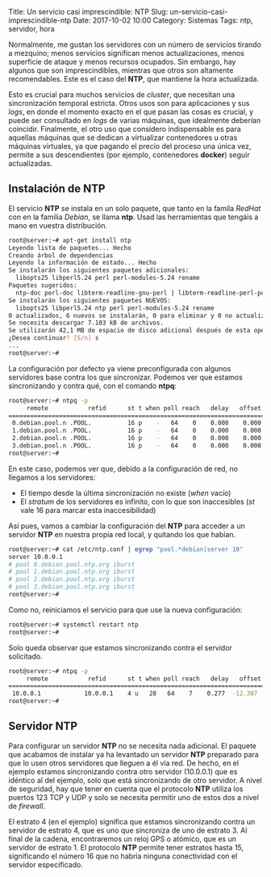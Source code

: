 Title: Un servicio casi imprescindible: NTP
Slug: un-servicio-casi-imprescindible-ntp
Date: 2017-10-02 10:00
Category: Sistemas
Tags: ntp, servidor, hora



Normalmente, me gustan los servidores con un número de servicios tirando a mezquino; menos servicios significan menos actualizaciones, menos superficie de ataque y menos recursos ocupados. Sin embargo, hay algunos que son imprescindibles, mientras que otros son altamente recomendables. Este es el caso del **NTP**, que mantiene la hora actualizada.

Esto es crucial para muchos servicios de *cluster*, que necesitan una sincronización temporal estricta. Otros usos son para aplicaciones y sus *logs*, en donde el momento exacto en el que pasan las cosas es crucial, y puede ser consultado en *logs* de varias máquinas, que idealmente deberían coincidir. Finalmente, el otro uso que considero indispensable es para aquellas máquinas que se dedican a virtualizar contenedores u otras máquinas virtuales, ya que pagando el precio del proceso una única vez, permite a sus descendientes (por ejemplo, contenedores **docker**) seguir actualizadas.

## Instalación de NTP

El servicio **NTP** se instala en un solo paquete, que tanto en la famíla *RedHat* con en la família *Debian*, se llama **ntp**. Usad las herramientas que tengáis a mano en vuestra distribución.

```bash
root@server:~# apt-get install ntp
Leyendo lista de paquetes... Hecho
Creando árbol de dependencias
Leyendo la información de estado... Hecho
Se instalarán los siguientes paquetes adicionales:
  libopts25 libperl5.24 perl perl-modules-5.24 rename
Paquetes sugeridos:
  ntp-doc perl-doc libterm-readline-gnu-perl | libterm-readline-perl-perl make
Se instalarán los siguientes paquetes NUEVOS:
  libopts25 libperl5.24 ntp perl perl-modules-5.24 rename
0 actualizados, 6 nuevos se instalarán, 0 para eliminar y 0 no actualizados.
Se necesita descargar 7.103 kB de archivos.
Se utilizarán 42,1 MB de espacio de disco adicional después de esta operación.
¿Desea continuar? [S/n] s
...
root@server:~#
```

La configuración por defecto ya viene preconfigurada con algunos servidores base contra los que sincronizar. Podemos ver que estamos sincronizando y contra qué, con el comando **ntpq**:

```bash
root@server:~# ntpq -p
     remote           refid      st t when poll reach   delay   offset  jitter
==============================================================================
 0.debian.pool.n .POOL.          16 p    -   64    0    0.000    0.000   0.000
 1.debian.pool.n .POOL.          16 p    -   64    0    0.000    0.000   0.000
 2.debian.pool.n .POOL.          16 p    -   64    0    0.000    0.000   0.000
 3.debian.pool.n .POOL.          16 p    -   64    0    0.000    0.000   0.000
root@server:~#
```

En este caso, podemos ver que, debido a la configuración de red, no llegamos a los servidores:

* El tiempo desde la última sincronización no existe (*when* vacío)
* El *stratum* de los servidores es infinito, con lo que son inaccesibles (*st* vale 16 para marcar esta inaccesibilidad)

Así pues, vamos a cambiar la configuración del **NTP** para acceder a un servidor **NTP** en nuestra propia red local, y quitando los que habían.

```bash
root@server:~# cat /etc/ntp.conf | egrep "pool.*debian|server 10"
server 10.0.0.1
# pool 0.debian.pool.ntp.org iburst
# pool 1.debian.pool.ntp.org iburst
# pool 2.debian.pool.ntp.org iburst
# pool 3.debian.pool.ntp.org iburst
root@server:~#
```

Como no, reiniciamos el servicio para que use la nueva configuración:

```bash
root@server:~# systemctl restart ntp
root@server:~#
```

Solo queda observar que estamos sincronizando contra el servidor solicitado.

```bash
root@server:~# ntpq -p
     remote           refid      st t when poll reach   delay   offset  jitter
==============================================================================
 10.0.0.1            10.0.0.1    4 u   28   64    7    0.277  -12.387   9.552
root@server:~#
```

## Servidor NTP

Para configurar un servidor **NTP** no se necesita nada adicional. El paquete que acabamos de instalar ya ha levantado un servidor **NTP** preparado para que lo usen otros servidores que lleguen a él vía red. De hecho, en el ejemplo estamos sincronizando contra otro servidor (10.0.0.1) que es idéntico al del ejemplo, solo que está sincronizando de otro servidor. A nivel de seguridad, hay que tener en cuenta que el protocolo **NTP** utiliza los puertos 123 TCP y UDP y solo se necesita permitir uno de estos dos a nivel de *firewall*.

El estrato 4 (en el ejemplo) significa que estamos sincronizando contra un servidor de estrato 4, que es uno que sincroniza de uno de estrato 3. Al final de la cadena, encontraremos un reloj GPS o atómico, que es un servidor de estrato 1. El protocolo **NTP** permite tener estratos hasta 15, significando el número 16 que no habría ninguna conectividad con el servidor especificado.
